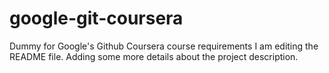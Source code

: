 # google-git-coursera
Dummy for Google's Github Coursera course requirements
I am editing the README file. Adding some more details about the project description.
